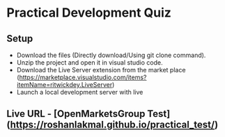# Practical Development Quiz

## Setup

- Download the files (Directly download/Using git clone command).
- Unzip the project and open it in visual studio code.
- Download the Live Server extension from the market place (https://marketplace.visualstudio.com/items?itemName=ritwickdey.LiveServer)
- Launch a local development server with live

## Live URL - [OpenMarketsGroup Test] (https://roshanlakmal.github.io/practical_test/)
